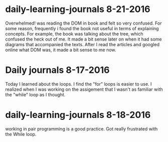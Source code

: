 # daily-learning-journals 8-21-2016
Overwhelmed!
was reading the DOM in book and felt so very confused. For some reason, frequently i found the book not useful in terms of explaining concepts. For example, the book was talking about the tree, which confused the heck out of me. It made a bit sense later on when it had some diagrams that accompanied the texts. After I read the articles and googled online what DOM was, it made a bit sense to me now.

# Daily journals 8-17-2016
Today I learned about the loops. I find the "for" loops is easier to use. I realized when I was working on the assigement that I wasn't as familiar with the "while" loop as I thought.

# daily-learning-journals 8-18-2016

working in pair programming is a good practice. Got really frustrated with the While loop.
